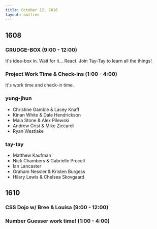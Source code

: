 ```yaml
---
title: October 12, 2016
layout: outline
---
```



## 1608

### GRUDGE-BOX (9:00 - 12:00)

It's idea-box in. Wait for it... React.
Join Tay-Tay to learn all the things!

### Project Work Time & Check-ins (1:00 - 4:00)

It's work time and check-in time.

### yung-jhun

* Christine Gamble & Lacey Knaff
* Kinan White & Dale Hendrickson
* Maia Stone & Alex Pilewski
* Andrew Crist & Mike Ziccardi
* Ryan Westlake

### tay-tay

* Matthew Kaufman
* Nick Chambers & Gabrielle Procell
* Ian Lancaster
* Graham Nessler & Kristen Burgess
* Hilary Lewis & Chelsea Skovgaard


## 1610

### CSS Dojo w/ Bree & Louisa (9:00 - 12:00)

### Number Guesser work time! (1:00 - 4:00)
